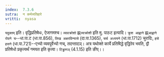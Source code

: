 ```yaml
---
index:  7.3.6
sutra:  न कर्मव्यतिहारे
vritti:  nyasa
---
```


`यदुक्तम्` इति। वृद्धिप्रतिषेधः, ऐजागमश्च। `व्यावक्रोशो` झ्र्`व्याक्रोशी` इति मु. पाठःट इत्यादि। `क्रुश आह्वाने` झ्र्`आह्वाने रोदने च`--धा.पा.ट (धा.पा.856), `लिख अक्षरविन्यासे` (दा.पा.1365), `चर्च अध्ययने` (धा.पा.1712) चुरादिः, `हसे हसने` (धा.पा.721)--एभ्यो व्यवपूर्वेभ्यो णच्, तदन्तादञ्। अत्र यथोक्ते कार्ये प्रतिषिद्धे वृद्धिरेव भवति, द्वौ प्रतिषेधो प्रकृत्यर्थं गमयत इति कृत्वा। `टिड्ढाणञ्` (4.1.15) इति ङीप्।।

